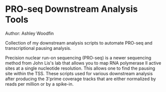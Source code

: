 # PRO-seq Downstream Analysis Tools
Author: Ashley Woodfin

Collection of my downstream analysis scripts to automate PRO-seq and transcriptional pausing analysis.

Precision nuclear run-on sequencing (PRO-seq) is a newer sequencing method from John Lis's lab that allows you to map RNA polymerase II active sites at a single nucleotide resolution. This allows one to find the pausing site within the TSS. These scripts used for various downstream analysis after producing the 3'prime coverage tracks that are either normalized by reads per million or by a spike-in. 

